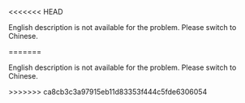 <<<<<<< HEAD
<p>English description is not available for the problem. Please switch to Chinese.</p>
=======
<p>English description is not available for the problem. Please switch to Chinese.</p>
>>>>>>> ca8cb3c3a97915eb11d83353f444c5fde6306054
